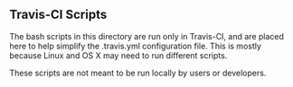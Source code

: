 ## Travis-CI Scripts

The bash scripts in this directory are run only in Travis-CI, and are placed here to help simplify the .travis.yml configuration file. This is mostly because Linux and OS X may need to run different scripts.

These scripts are not meant to be run locally by users or developers.

